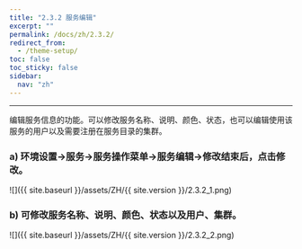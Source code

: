 ```yaml
---
title: "2.3.2 服务编辑"
excerpt: ""
permalink: /docs/zh/2.3.2/
redirect_from:
  - /theme-setup/
toc: false
toc_sticky: false
sidebar:
  nav: "zh"
---
```


---
编辑服务信息的功能。可以修改服务名称、说明、颜色、状态，也可以编辑使用该服务的用户以及需要注册在服务目录的集群。

### a\) 环境设置→服务→服务操作菜单→服务编辑→修改结束后，点击修改。
![]({{ site.baseurl }}/assets/ZH/{{ site.version }}/2.3.2_1.png)

### b\) 可修改服务名称、说明、颜色、状态以及用户、集群。
![]({{ site.baseurl }}/assets/ZH/{{ site.version }}/2.3.2_2.png)
